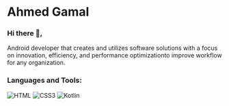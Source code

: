 # Ahmed Gamal

### Hi there 👋,
Android developer that creates and utilizes software
solutions with a focus on innovation, efficiency, and performance
optimizationto improve workflow for any organization.
<br />
### Languages and Tools: 
![HTML](https://img.shields.io/badge/-HTML-333333?style=flat&logo=HTML5)
![CSS3](https://img.shields.io/badge/-CSS3-333333?style=flat&logo=CSS3)
![Kotlin](https://img.shields.io/badge/-Kotlin-333333?style=flat&logo=Kotlin)
